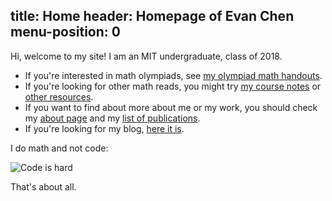 title: Home
header: Homepage of Evan Chen
menu-position: 0
---

Hi, welcome to my site! 
I am an MIT undergraduate, class of 2018.

+ If you're interested in math olympiads, see [my olympiad math handouts](olympiad.html).
+ If you're looking for other math reads,
  you might try [my course notes](coursework.html) or [other resources](recommend.html).
+ If you want to find about more about me or my work,
  you should check my [about page](about.html) and my [list of publications](publications.html).
+ If you're looking for my blog, [here it is](http://blog.evanchen.cc).

I do math and not code:

![Code is hard](http://stilldrinking.org/blog_images/code-horror.gif)

That's about all.
